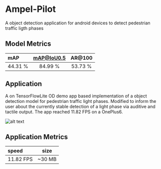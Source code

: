 # Ampel-Pilot
A object detection application for android devices to detect pedestrian traffic ligth phases

## Model Metrics

| mAP | mAP@IoU0.5 | AR@100 |
| :------------- |:-------------:| :-----:|
| 44.31 %     | 84.99 % | 53.73 % |

## Application
A on TensorFlowLite OD demo app based implementation of a object detection model for pedestrian traffic light phases. Modified to inform the user about the currently stable detection of a light phase via auditive and tactile output. The app reached 11.82 FPS on a OnePlus6.

![alt text](https://github.com/madiyasi/Ampel-Pilot/blob/master/Screenshot_OnePlus_live_small.png)

## Application Metrics 

| speed | size |
| :------------- |:-------------:|
| 11.82 FPS   | ~30 MB  |

